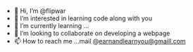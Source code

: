 - 👋 Hi, I’m @flipwar
- 👀 I’m interested in learning code along with you
- 🌱 I’m currently learning ...
- 💞️ I’m looking to collaborate on developing a webpage
- 📫 How to reach me ...mail @earnandlearnyou@gmaill.com

<!---
flipwar/flipwar is a ✨ special ✨ repository because its `README.md` (this file) appears on your GitHub profile.
You can click the Preview link to take a look at your changes.
--->
